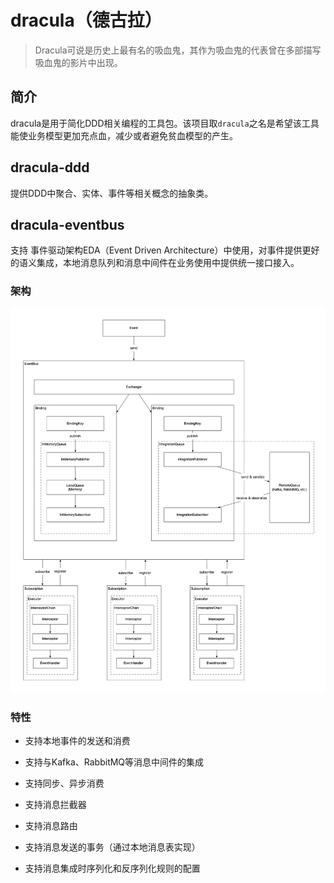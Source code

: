 # dracula（德古拉）

> Dracula可说是历史上最有名的吸血鬼，其作为吸血鬼的代表曾在多部描写吸血鬼的影片中出现。

## 简介

dracula是用于简化DDD相关编程的工具包。该项目取`dracula`之名是希望该工具能使业务模型更加充点血，减少或者避免贫血模型的产生。

## dracula-ddd

提供DDD中聚合、实体、事件等相关概念的抽象类。

## dracula-eventbus

支持 事件驱动架构EDA（Event Driven Architecture）中使用，对事件提供更好的语义集成，本地消息队列和消息中间件在业务使用中提供统一接口接入。

### 架构

![dracula-architecture](./docs/dracula-eventbus-architecture.png)

### 特性

- 支持本地事件的发送和消费

- 支持与Kafka、RabbitMQ等消息中间件的集成

- 支持同步、异步消费

- 支持消息拦截器

- 支持消息路由

- 支持消息发送的事务（通过本地消息表实现）

- 支持消息集成时序列化和反序列化规则的配置

  



